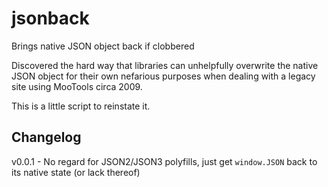 jsonback
========

Brings native JSON object back if clobbered

Discovered the hard way that libraries can unhelpfully overwrite the native JSON object for their own nefarious purposes when dealing with a legacy site using MooTools circa 2009.

This is a little script to reinstate it.

## Changelog

v0.0.1 - No regard for JSON2/JSON3 polyfills, just get `window.JSON` back to its native state (or lack thereof)